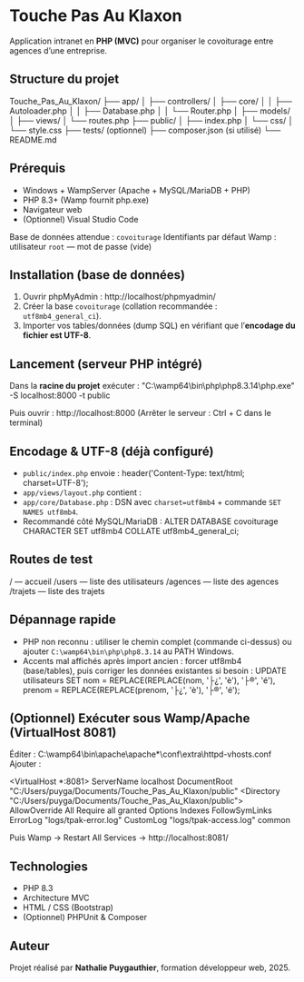 # Touche Pas Au Klaxon

Application intranet en **PHP (MVC)** pour organiser le covoiturage entre agences d’une entreprise.

## Structure du projet
Touche_Pas_Au_Klaxon/
├── app/
│   ├── controllers/
│   ├── core/
│   │   ├── Autoloader.php
│   │   ├── Database.php
│   │   └── Router.php
│   ├── models/
│   ├── views/
│   └── routes.php
├── public/
│   ├── index.php
│   └── css/
│       └── style.css
├── tests/                 (optionnel)
├── composer.json          (si utilisé)
└── README.md

## Prérequis
- Windows + WampServer (Apache + MySQL/MariaDB + PHP)
- PHP 8.3+ (Wamp fournit php.exe)
- Navigateur web
- (Optionnel) Visual Studio Code

Base de données attendue : `covoiturage`
Identifiants par défaut Wamp : utilisateur `root` — mot de passe (vide)

## Installation (base de données)
1. Ouvrir phpMyAdmin : http://localhost/phpmyadmin/
2. Créer la base `covoiturage` (collation recommandée : `utf8mb4_general_ci`).
3. Importer vos tables/données (dump SQL) en vérifiant que l’**encodage du fichier est UTF-8**.

## Lancement (serveur PHP intégré)
Dans la **racine du projet** exécuter :
"C:\wamp64\bin\php\php8.3.14\php.exe" -S localhost:8000 -t public

Puis ouvrir : http://localhost:8000
(Arrêter le serveur : Ctrl + C dans le terminal)

## Encodage & UTF-8 (déjà configuré)
- `public/index.php` envoie : header('Content-Type: text/html; charset=UTF-8');
- `app/views/layout.php` contient : <meta charset="UTF-8">
- `app/core/Database.php` : DSN avec `charset=utf8mb4` + commande `SET NAMES utf8mb4`.
- Recommandé côté MySQL/MariaDB :
  ALTER DATABASE covoiturage CHARACTER SET utf8mb4 COLLATE utf8mb4_general_ci;

## Routes de test
/           — accueil
/users      — liste des utilisateurs
/agences    — liste des agences
/trajets    — liste des trajets

## Dépannage rapide
- PHP non reconnu : utiliser le chemin complet (commande ci-dessus) ou ajouter `C:\wamp64\bin\php\php8.3.14` au PATH Windows.
- Accents mal affichés après import ancien : forcer utf8mb4 (base/tables), puis corriger les données existantes si besoin :
  UPDATE utilisateurs
  SET
    nom    = REPLACE(REPLACE(nom,    '├¿', 'è'), '├®', 'é'),
    prenom = REPLACE(REPLACE(prenom, '├¿', 'è'), '├®', 'é');

## (Optionnel) Exécuter sous Wamp/Apache (VirtualHost 8081)
Éditer : C:\wamp64\bin\apache\apache*\conf\extra\httpd-vhosts.conf
Ajouter :

<VirtualHost *:8081>
    ServerName localhost
    DocumentRoot "C:/Users/puyga/Documents/Touche_Pas_Au_Klaxon/public"
    <Directory "C:/Users/puyga/Documents/Touche_Pas_Au_Klaxon/public">
        AllowOverride All
        Require all granted
        Options Indexes FollowSymLinks
    </Directory>
    ErrorLog "logs/tpak-error.log"
    CustomLog "logs/tpak-access.log" common
</VirtualHost>

Puis Wamp → Restart All Services → http://localhost:8081/

## Technologies
- PHP 8.3
- Architecture MVC
- HTML / CSS (Bootstrap)
- (Optionnel) PHPUnit & Composer

## Auteur
Projet réalisé par **Nathalie Puygauthier**, formation développeur web, 2025.
